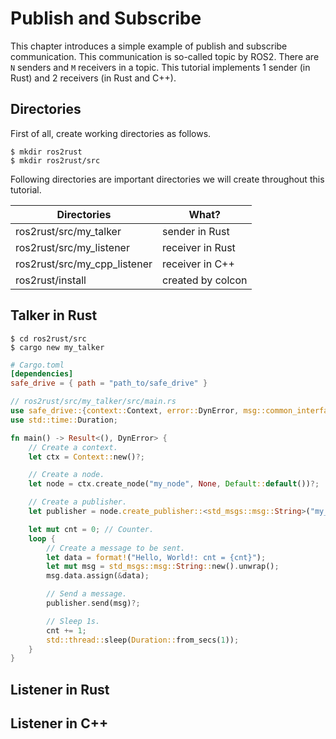 # Publish and Subscribe

This chapter introduces a simple example of publish and subscribe communication.
This communication is so-called topic by ROS2.
There are `N` senders and `M` receivers in a topic.
This tutorial implements 1 sender (in Rust) and 2 receivers (in Rust and C++).

## Directories

First of all, create working directories as follows.

```shell
$ mkdir ros2rust
$ mkdir ros2rust/src
```

Following directories are important directories
we will create throughout this tutorial.

| Directories                  | What?             |
|------------------------------|-------------------|
| ros2rust/src/my_talker       | sender in Rust    |
| ros2rust/src/my_listener     | receiver in Rust  |
| ros2rust/src/my_cpp_listener | receiver in C++   |
| ros2rust/install             | created by colcon |

## Talker in Rust

```shell
$ cd ros2rust/src
$ cargo new my_talker
```

```toml
# Cargo.toml
[dependencies]
safe_drive = { path = "path_to/safe_drive" }
```

```rust
// ros2rust/src/my_talker/src/main.rs
use safe_drive::{context::Context, error::DynError, msg::common_interfaces::std_msgs};
use std::time::Duration;

fn main() -> Result<(), DynError> {
    // Create a context.
    let ctx = Context::new()?;

    // Create a node.
    let node = ctx.create_node("my_node", None, Default::default())?;

    // Create a publisher.
    let publisher = node.create_publisher::<std_msgs::msg::String>("my_topic", None)?;

    let mut cnt = 0; // Counter.
    loop {
        // Create a message to be sent.
        let data = format!("Hello, World!: cnt = {cnt}");
        let mut msg = std_msgs::msg::String::new().unwrap();
        msg.data.assign(&data);

        // Send a message.
        publisher.send(msg)?;

        // Sleep 1s.
        cnt += 1;
        std::thread::sleep(Duration::from_secs(1));
    }
}
```


## Listener in Rust

## Listener in C++
